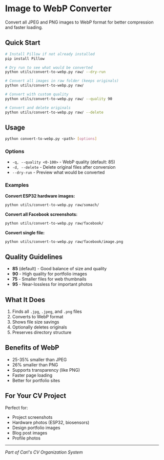 # Image to WebP Converter

Convert all JPEG and PNG images to WebP format for better compression and faster loading.

## Quick Start

```bash
# Install Pillow if not already installed
pip install Pillow

# Dry run to see what would be converted
python utils/convert-to-webp.py raw/ --dry-run

# Convert all images in raw folder (keeps originals)
python utils/convert-to-webp.py raw/

# Convert with custom quality
python utils/convert-to-webp.py raw/ --quality 90

# Convert and delete originals
python utils/convert-to-webp.py raw/ --delete
```

## Usage

```bash
python convert-to-webp.py <path> [options]
```

### Options

- `-q, --quality <0-100>` - WebP quality (default: 85)
- `-d, --delete` - Delete original files after conversion
- `--dry-run` - Preview what would be converted

### Examples

**Convert ESP32 hardware images:**
```bash
python utils/convert-to-webp.py raw/somach/
```

**Convert all Facebook screenshots:**
```bash
python utils/convert-to-webp.py raw/facebook/
```

**Convert single file:**
```bash
python utils/convert-to-webp.py raw/facebook/image.png
```

## Quality Guidelines

- **85** (default) - Good balance of size and quality
- **90** - High quality for portfolio images
- **75** - Smaller files for web thumbnails
- **95** - Near-lossless for important photos

## What It Does

1. Finds all `.jpg`, `.jpeg`, and `.png` files
2. Converts to WebP format
3. Shows file size savings
4. Optionally deletes originals
5. Preserves directory structure

## Benefits of WebP

- 25-35% smaller than JPEG
- 26% smaller than PNG
- Supports transparency (like PNG)
- Faster page loading
- Better for portfolio sites

## For Your CV Project

Perfect for:
- Project screenshots
- Hardware photos (ESP32, biosensors)
- Design portfolio images
- Blog post images
- Profile photos

---

*Part of Carl's CV Organization System*
